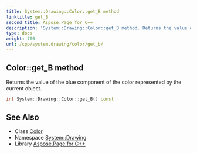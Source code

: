 ```yaml
---
title: System::Drawing::Color::get_B method
linktitle: get_B
second_title: Aspose.Page for C++
description: 'System::Drawing::Color::get_B method. Returns the value of the blue component of the color represented by the current object in C++.'
type: docs
weight: 700
url: /cpp/system.drawing/color/get_b/
---
```

## Color::get_B method


Returns the value of the blue component of the color represented by the current object.

```cpp
int System::Drawing::Color::get_B() const
```

## See Also

* Class [Color](../)
* Namespace [System::Drawing](../../)
* Library [Aspose.Page for C++](../../../)
